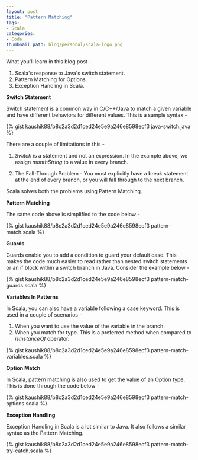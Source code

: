 ```yaml
---
layout: post
title: "Pattern Matching"
tags:
- Scala
categories:
- Code
thumbnail_path: blog/personal/scala-logo.png
---
```


What you'll learn in this blog post - 

1. Scala's response to Java's switch statement.
2. Pattern Matching for Options.
3. Exception Handling in Scala.

**Switch Statement**

Switch statement is a common way in C/C++/Java to match a given variable and have different behaviors for different values. This is a sample syntax - 

{% gist kaushik88/b8c2a3d2d1ced24e5e9a246e8598ecf3 java-switch.java %}

There are a couple of limitations in this - 

1. *Switch* is a statement and not an expression. In the example above, we assign *monthString* to a value in every branch.

2. The Fall-Through Problem - You must explicitly have a break statement at the end of every branch, or you will fall through to the next branch.

Scala solves both the problems using Pattern Matching.

**Pattern Matching**

The same code above is simplified to the code below - 

{% gist kaushik88/b8c2a3d2d1ced24e5e9a246e8598ecf3 pattern-match.scala %}

**Guards**

Guards enable you to add a condition to guard your default case. This makes the code much easier to read rather than nested switch statements or an if block within a switch branch in Java. Consider the example below - 

{% gist kaushik88/b8c2a3d2d1ced24e5e9a246e8598ecf3 pattern-match-guards.scala %}

**Variables In Patterns**

In Scala, you can also have a variable following a case keyword. This is used in a couple of scenarios - 

1. When you want to use the value of the variable in the branch.
2. When you match for type. This is a preferred method when compared to *isInstanceOf* operator.

{% gist kaushik88/b8c2a3d2d1ced24e5e9a246e8598ecf3 pattern-match-variables.scala %}

**Option Match**

In Scala, pattern matching is also used to get the value of an Option type. This is done through the code below - 

{% gist kaushik88/b8c2a3d2d1ced24e5e9a246e8598ecf3 pattern-match-options.scala %}

**Exception Handling** 

Exception Handling in Scala is a lot similar to Java. It also follows a similar syntax as the Pattern Matching.

{% gist kaushik88/b8c2a3d2d1ced24e5e9a246e8598ecf3 pattern-match-try-catch.scala %}